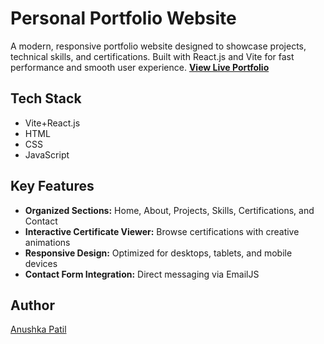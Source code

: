 # Personal Portfolio Website

A modern, responsive portfolio website designed to showcase projects, technical skills, and certifications. Built with React.js and Vite for fast performance and smooth user experience.
**[View Live Portfolio](https://portfolio-azure-six-62.vercel.app/)**

## Tech Stack

- Vite+React.js
- HTML
- CSS
- JavaScript

## Key Features

-  **Organized Sections:** Home, About, Projects, Skills, Certifications, and Contact
-  **Interactive Certificate Viewer:** Browse certifications with creative animations
-  **Responsive Design:** Optimized for desktops, tablets, and mobile devices
-  **Contact Form Integration:** Direct messaging via EmailJS



## Author

[Anushka Patil](https://github.com/your-github-anushkaa2704)

